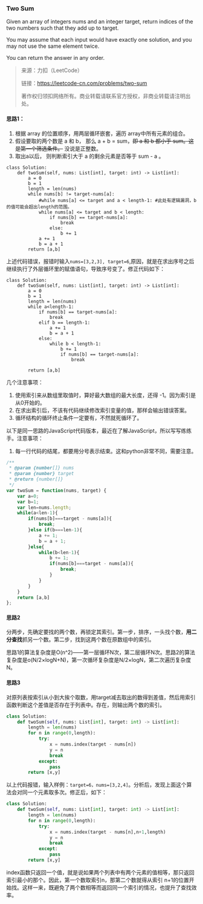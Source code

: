 ### Two Sum
Given an array of integers nums and an integer target, return indices of the two numbers such that they add up to target.

You may assume that each input would have exactly one solution, and you may not use the same element twice.

You can return the answer in any order.

>来源：力扣（LeetCode）
>
>链接：https://leetcode-cn.com/problems/two-sum
>
>著作权归领扣网络所有。商业转载请联系官方授权，非商业转载请注明出处。

#### 思路1：
1. 根据 array 的位置顺序，用两层循环嵌套，遍历 array中所有元素的组合。
2. 假设要取的两个数是 a 和 b， 那么 a + b = sum，~~即 a 和 b 都小于 sum。这是第一个筛选条件。~~ 没说是正整数。
3. 取出a以后， 则判断索引大于 a 的剩余元素是否等于 sum - a 。

```Python3
class Solution:
    def twoSum(self, nums: List[int], target: int) -> List[int]:
        a = 0
        b = 1
        length = len(nums)
        while nums[b] != target-nums[a]:
            #while nums[a] <= target and a < length-1: #此处有逻辑漏洞，b的值可能会超出length的范围。
            while nums[a] <= target and b < length:
                if nums[b] == target-nums[a]:
                    break
                else:
                    b += 1
            a += 1
            b = a + 1
        return [a,b]
```
上述代码错误，报错时输入```nums=[3,2,3], target=6```,原因，就是在求出序号之后继续执行了外层循环里的赋值语句，导致序号变了。修正代码如下：
```Python3
class Solution:
    def twoSum(self, nums: List[int], target: int) -> List[int]:
        a = 0
        b = 1
        length = len(nums)
        while a<length-1:
            if nums[b] == target-nums[a]:
                break
            elif b == length-1:
                a += 1
                b = a + 1
            else:
                while b < length-1:
                    b += 1
                    if nums[b] == target-nums[a]:
                        break

        return [a,b]
```

几个注意事项：
1. 使用索引来从数组里取值时，算好最大数组的最大长度，还得 -1。因为索引是从0开始的。
2. 在求出索引后，不该有代码继续修改索引变量的值，那样会输出错误答案。
3. 循环结构的循环终止条件一定要有，不然就死循环了。

以下是同一思路的JavaScript代码版本，最近在了解JavaScript，所以写写练练手。注意事项：
1. 每一行代码的结尾，都要用分号表示结束。这和python非常不同，需要注意。
```JavaScript
/**
 * @param {number[]} nums
 * @param {number} target
 * @return {number[]}
 */
var twoSum = function(nums, target) {
    var a=0;
    var b=1;
    var len=nums.length;
    while(a<len-1){
        if(nums[b]===target - nums[a]){
            break;
        }else if(b===len-1){
            a += 1;
            b = a + 1;
        }else{
            while(b<len-1){
                b += 1;
                if(nums[b]===target - nums[a]){
                    break;
                }
            }
        }
    }
    return [a,b]
};
```

#### 思路2
分两步，先确定要找的两个数，再锁定其索引。第一步，排序，一头找个数，**用二分查找**抓另一个数。第二步，找到这两个数在原数组中的索引。

思路1的算法复杂度是O(n^2)——第一层循环N次，第二层循环N次。思路2的算法复杂度是o(N/2×logN+N)，第一次循环复杂度是N/2×logN，第二次遍历复杂度N。

#### 思路3
对原列表按索引从小到大挨个取数，用target减去取出的数得到差值，然后用索引函数判断这个差值是否存在于列表中。存在，则输出两个数的索引。
```Python
class Solution:
    def twoSum(self, nums: List[int], target: int) -> List[int]:
        length = len(nums)
        for n in range(0,length):
            try:
                x = nums.index(target - nums[n])
                y = n
                break
            except:
                pass
        return [x,y]
```
以上代码报错，输入样例：```target=6，nums=[3,2,4]```。分析后，发现上面这个算法会对同一个元素取多次。修正后，如下：
```Python
class Solution:
    def twoSum(self, nums: List[int], target: int) -> List[int]:
        length = len(nums)
        for n in range(0,length):
            try:
                x = nums.index(target - nums[n],n+1,length)
                y = n
                break
            except:
                pass
        return [x,y]
```
index函数只返回一个值，就是说如果两个列表中有两个元素的值相等，那只返回索引最小的那个。因此，第一个数取索引n，那第二个数就得从索引 n+1的位置开始找。这样一来，既避免了两个数相等而返回同一个索引的情况，也提升了查找效率。
